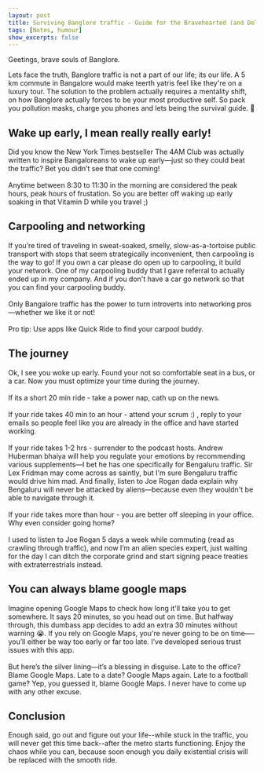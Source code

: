 ```yaml
---
layout: post
title: Surviving Banglore traffic - Guide for the Bravehearted (and Delusional)
tags: [Notes, humour]
show_excerpts: false
---
```


Geetings, brave souls of Banglore.

Lets face the truth, Banglore traffic is not a part of our life; its our life. A 5 km commute in Bangalore would make teerth yatris feel like they're on a luxury tour. The solution to the problem actually requires a mentality shift, on how Banglore actually forces to be your most productive self. So pack you pollution masks, charge you phones and lets being the survival guide. 💪

## Wake up early, I mean really really early!
Did you know the New York Times bestseller The 4AM Club was actually written to inspire Bangaloreans to wake up early—just so they could beat the traffic? Bet you didn’t see that one coming! 
<br><br>
Anytime between 8:30 to 11:30 in the morning are considered the peak hours, peak hours of frustation. So you are better off waking up early soaking in that Vitamin D while you travel ;)

## Carpooling and networking
If you’re tired of traveling in sweat-soaked, smelly, slow-as-a-tortoise public transport with stops that seem strategically inconvenient, then carpooling is the way to go! If you own a car please do open up to carpooling, it build your network. One of my carpooling buddy that I gave referral to actually ended up in my company. And if you don't have a car go network so that you can find your carpooling buddy.
<br><br>
Only Bangalore traffic has the power to turn introverts into networking pros—whether we like it or not!
<br><br>
Pro tip: Use apps like Quick Ride to find your carpool buddy.

## The journey
Ok, I see you woke up early. Found your not so comfortable seat in a bus, or a car. Now you must optimize your time during the journey. <br><br>
If its a short 20 min ride - take a power nap, cath up on the news.<br><br>
If your ride takes 40 min to an hour - attend your scrum :) , reply to your emails so people feel like you are already in the office and have started working. <br><br>
If your ride takes 1-2 hrs - surrender to the podcast hosts. Andrew Huberman bhaiya will help you regulate your emotions by recommending various supplements—I bet he has one specifically for Bengaluru traffic. Sir Lex Fridman may come across as saintly, but I'm sure Bengaluru traffic would drive him mad. And finally, listen to Joe Rogan dada explain why Bengaluru will never be attacked by aliens—because even they wouldn't be able to navigate through it. <br><br>
If your ride takes more than hour -  you are better off sleeping in your office. Why even consider going home?
<br><br>
I used to listen to Joe Rogan 5 days a week while commuting (read as crawling through traffic), and now I’m an alien species expert, just waiting for the day I can ditch the corporate grind and start signing peace treaties with extraterrestrials instead.

## You can always blame google maps
Imagine opening Google Maps to check how long it'll take you to get somewhere. It says 20 minutes, so you head out on time. But halfway through, this dumbass app decides to add an extra 30 minutes without warning 😭. If you rely on Google Maps, you're never going to be on time—-you’ll either be way too early or far too late. I’ve developed serious trust issues with this app.
<br><br>
But here’s the silver lining—it’s a blessing in disguise. Late to the office? Blame Google Maps. Late to a date? Google Maps again. Late to a football game? Yep, you guessed it, blame Google Maps. I never have to come up with any other excuse.

## Conclusion
Enough said, go out and figure out your life--while stuck in the traffic, you will never get this time back--after the metro starts functioning. Enjoy the chaos while you can, because soon enough you daily existential crisis will be replaced with the smooth ride.
